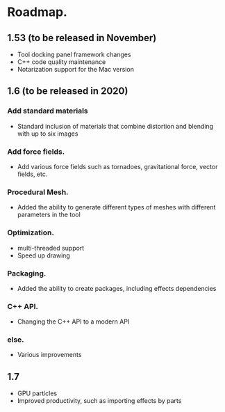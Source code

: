 
# Roadmap.

## 1.53 (to be released in November)

- Tool docking panel framework changes
- C++ code quality maintenance
- Notarization support for the Mac version

## 1.6 (to be released in 2020)

### Add standard materials

- Standard inclusion of materials that combine distortion and blending with up to six images

### Add force fields.

- Add various force fields such as tornadoes, gravitational force, vector fields, etc.

### Procedural Mesh.

- Added the ability to generate different types of meshes with different parameters in the tool

### Optimization.

- multi-threaded support
- Speed up drawing

### Packaging.

- Added the ability to create packages, including effects dependencies

### C++ API.

- Changing the C++ API to a modern API

### else.

- Various improvements

## 1.7

- GPU particles
- Improved productivity, such as importing effects by parts

